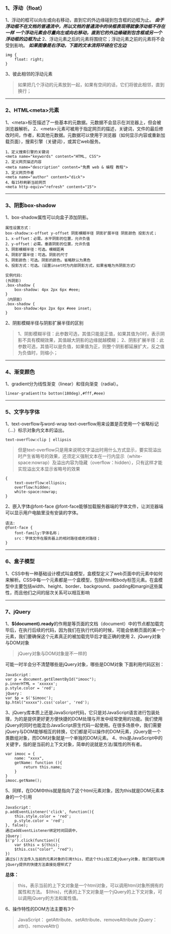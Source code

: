 ### 1、浮动（float）
1、浮动的框可以向左或向右移动，直到它的外边缘碰到包含框的边框为止。
***由于浮动框不在文档的普通流中，所以文档的普通流中的块框表现得就像浮动框不存在一样***
***一个浮动元素会尽量向左或向右移动，直到它的外边缘碰到包含框或另一个浮动框的边框为止***
2、浮动元素之后的元素将围绕它；浮动元素之前的元素将不会受到影响。
***如果图像是右浮动，下面的文本流将环绕在它左边***
```
img {
    float: right;
}
```
3、彼此相邻的浮动元素
> 如果把几个浮动的元素放到一起，如果有空间的话，它们将彼此相邻，直到换行；
***
### 2、HTML\<meta>元素
1、\<meta>标签描述了一些基本的元数据。元数据不会显示在浏览器上，但会被浏览器解析。
2、\<meta>元素可被用于指定网页的描述，关键词，文件的最后修改时间，作者，和其他元数据。元数据可以使用于浏览器（如何显示内容或重新加载页面），搜索引擎（关键词），或其它web服务。
```
1、定义搜索引擎的关键词
<meta name="keywords" content="HTML, CSS">
2、定义网页描述内容
<meta name="description" content="免费 web & 编程 教程">
3、定义网页作者
<meta name="author" content="dick">
4、每15秒刷新当前网页
<meta http-equiv="refresh" content="15">
```
***
### 3、阴影box-shadow
1、box-shadow属性可以向盒子添加阴影。
```
属性设置方式：
box-shadow:x-offset y-offset 阴影模糊半径 阴影扩展半径 阴影颜色 投影方式；
1、x-offset：必需。水平阴影的位置，允许负值
2、y-offset：必需。垂直阴影的位置，允许负值
3、阴影模糊半径：可选。模糊距离
4、阴影扩展半径：可选。阴影的尺寸
5、阴影颜色：可选。阴影的颜色。省略默认为黑色
6、投影方式：可选。（设置inset时为内部阴影方式，如果省略为外阴影方式）

实例代码:
(外阴影)
.box-shadow {
    box-shadow: 4px 2px 6px #eee;
}
（内阴影）
.box-shadow {
    box-shadow:4px 2px 6px #eee inset;
}
```
2、阴影模糊半径与阴影扩展半径的区别
> 1、阴影模糊半径：此参数可选，其值只能是正值，如果其值为0时，表示阴影不具有模糊效果，其值越大阴影的边缘就越模糊；
2、阴影扩展半径：此参数可选，其值可以是负值，如果值为正，则整个阴影都延展扩大，反之值为负值时，则缩小；
***
### 4、渐变颜色
1、gradient分为线性渐变（linear）和径向渐变（radial）。
```
linear-gradient(to botton(180deg),#fff,#eee)
```
***
### 5、文字与字体
1、text-overflow与word-wrap
text-overflow用来设置是否使用一个省略标记（...）标示对象内文本的溢出。
```
text-overflow:clip | ellipsis
```
> 但是text-overflow只是用来说明文字溢出时用什么方式显示，要实现溢出时产生省略号的效果，还须定义强制文本在一行内显示（white-space:nowrap）及溢出内容为隐藏（overflow：hidden），只有这样才能实现溢出文本显示省略号的效果
```
{
    text-overflow:ellipsis;
    overflow:hidden;
    white-space:nowrap;
}
```
2、嵌入字体@font-face
@font-face能够加载服务器端的字体文件，让浏览器端可以显示用户电脑里没有安装的字体。
```
语法:
@font-face {
    font-family:字体名称；
    src：字体文件在服务器上的相对路径或绝对路径；
}
```
***
### 6、盒子模型
1、CSS中有一种基础设计模式叫盒模型，盒模型定义了web页面中的元素中如何来解析。CSS中每一个元素都是一个盒模型，包括html和body标签元素。在盒模型中主要包括width、height、border、background、padding和margin这些属性，而且他们之间的层次关系可以相互影响
***
### 7、jQuery
1、**$(document).ready**的作用是等页面的文档（document）中的节点都加载完毕后，在执行后续的代码，因为我们在执行代码的时候，可能会依赖页面的某一个元素，我们要确保这个元素真正的被加载完毕后才能正确的使用
2、jQuery对象与DOM对象
> jQuery对象与DOM对象是不一样的

可能一时半会分不清楚哪些是jQuery对象，哪些是DOM对象
下面利用代码区别：
```
JavaScript：
var p = document.getElmentById("imooc");
p.innerHTML = 'xxxxxx';
p.style.color = 'red';
jQuery：
var $p = $('$imooc');
$p.html("xxxxx").css('color', 'red');
```
3、jQuery库本质上还是JavaScript代码，它只是对JavaScript语言进行包装处理，为的是提供更好更方便快捷的DOM处理与开发中经常使用的功能。我们使用jQuery的同时也能混合JavaScript原生代码一起使用。在很多场景中，我们需要jQuery与DOM能够相互的转换，它们都是可以操作的DOM元素，jQuery是一个类数组对象，而DOM对象就是一个单独的DOM元素。
4、this是JavaScript中的关键字，指的是当前的上下文对象，简单的说就是方法/属性的所有者。
```
var imooc = {
    name: "xxxx",
    getName: function (){
        return this.name;
    }
}
imooc.getName();
```
5、同样，在DOM中this就是指向了这个html元素对象，因为this就是DOM元素本身的一个引用
```
JavaScript：
p.addEventListener('click', function(){
    this.style.color = 'red';
    p.style.color = 'red';
}, false);
通过addEventListener绑定时间回调中，
jQuery：
$('p').click(function(){
    var $this = $(this);
    $this.css("color", "red");
})
通过$()方法传入当前的元素对象的引用this，把这个this加工成jQuery对象，我们就可以用jQuery提供的快捷方法直接处理样式了
```
**总体：**
> this，表示当前的上下文对象是一个html对象，可以调用html对象所拥有的属性和方法。
$(this)，代表的上下文对象是一个jQuery的上下文对象，可以调用jQuery的方法和属性值。

6、操作特性的DOM方法主要有3个
>JavaScript： 
getAttribute、setAttribute、removeAttribute
jQuery：
attr()、removeAttr()
